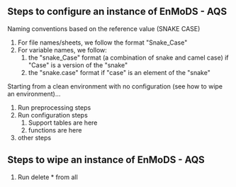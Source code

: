 ## Steps to configure an instance of EnMoDS - AQS

Naming conventions based on the reference value (SNAKE CASE)

  1. For file names/sheets, we follow the format "Snake_Case" 
  2. For variable names, we follow:
	 1. the "snake_Case" format (a combination of snake and camel case) if "Case" is a version of the "snake"
	 2. the "snake.case" format if "case" is an element of the "snake"
  
Starting from a clean environment with no configuration (see how to wipe an environment)...
  1. Run preprocessing steps
  2. Run configuration steps
     1. Support tables are here
     2. functions are here
  3. other steps 

## Steps to wipe an instance of EnMoDS - AQS
  1. Run delete * from all
